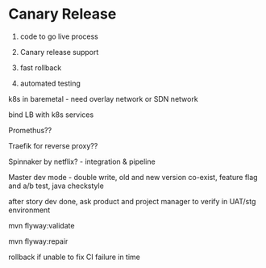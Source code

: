 # Canary Release

1. code to go live process

2. Canary release support

3. fast rollback

4. automated testing

k8s in baremetal - need overlay network or SDN network

bind LB with k8s services

Promethus??

Traefik for reverse proxy??

Spinnaker by netflix? - integration & pipeline


Master dev mode - double write, old and new version co-exist, feature flag and a/b test, java checkstyle 

after story dev done, ask product and project manager to verify in UAT/stg environment 

mvn flyway:validate

mvn flyway:repair

rollback if unable to fix CI failure in time
